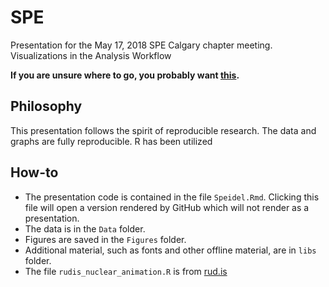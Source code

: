 # SPE

Presentation for the May 17, 2018  SPE Calgary chapter meeting.
Visualizations in the Analysis Workflow

**If you are unsure where to go, you probably want [this](https://speidel-spe.updog.co).**

## Philosophy
This presentation follows the spirit of reproducible research. The data and graphs are fully reproducible.
R has been utilized 

## How-to
* The presentation code is contained in the file `Speidel.Rmd`. Clicking this file will open a version rendered by GitHub which will not render as a presentation.
* The data is in the `Data` folder.
* Figures are saved in the `Figures` folder.
* Additional material, such as fonts and other offline material, are in `libs` folder. 
* The file `rudis_nuclear_animation.R` is from [rud.is](https://rud.is/b/2016/03/26/nuclear-animations-in-r/)


